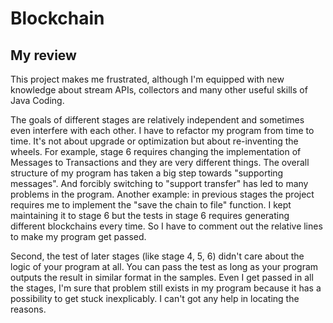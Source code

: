 # Blockchain

## My review

This project makes me frustrated, although I'm equipped with new knowledge about stream APIs, collectors and many other useful skills of Java Coding.

The goals of different stages are relatively independent and sometimes even interfere with each other. I have to refactor my program from time to time. It's not about upgrade or optimization but about re-inventing the wheels. For example, stage 6 requires changing the implementation of Messages to Transactions and they are very different things.  The overall structure of my program has taken a big step towards "supporting messages". And forcibly switching to "support transfer" has led to many problems in the program.  Another example: in previous stages the project requires me to implement the "save the chain to file" function. I kept maintaining it to stage 6 but the tests in stage 6 requires generating different blockchains every time. So I have to comment out the relative lines to make my program get passed. 

Second, the test of later stages (like stage 4, 5, 6) didn't care about the logic of your program at all. You can pass the test as long as your program outputs the result in similar format in the samples. Even I get passed in all the stages, I'm sure that problem still exists in my program because it has a possibility to get stuck inexplicably. I can't got any help in locating the reasons.